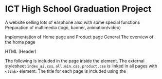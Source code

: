 # ICT High School Graduation Project
A website selling lots of earphone also with some special functions
Preparation of multimedia (logo, banner, animation/video)

Implementation of Home page and Product page
General
The overview of the home page

HTML (Header) <blockquote class="imgur-embed-pub" lang="en" data-id="S2UFMb1" data-context="false" ><a href="//imgur.com/S2UFMb1"></a></blockquote><script async src="//s.imgur.com/min/embed.js" charset="utf-8"></script>

The following is included in the page inside the <head> element.
The external stylesheet ```index_ai.css```, ```all.min.css```, ```product.css``` is linked in all pages with ```<link>``` element.
The title for each page is included using the <title> element and the icon for the website is included using the ```<link>``` element. It will show as below:
 
Top of the navigation bar:

This allows the logo below to show by using ```<img src=”xxx.png”>``` pattern.
The ```<h1>``` and ```<p>``` are showing the store name and the welcoming sentence.
CSS: 
display: inline-block; does not add a line-break after the element, so the element can sit next to other elements.
It allows you to set width and height on the element, in the code it is set as ```height:72px;``` and ```width: auto;```.


Effect:

HTML of Navigation Bar:
There are buttons for the Home page, products page, a dropdown list for browsing all the brands, a search bar, cart and user icon.
All the buttons are grouped by a CSS called search-container, it plays a part in aligning all the elements in a line.





Effect:

The dropdown menu of Browse by Brand button

CSS:
The buttons in navigation bar will change their text and background colour when the user hovers the curser shown as above.
The origianal text and background colour are white and dark grey respectively, the text and background colour changed to black and light pink after hovering.


Slideshow (by external JavaScript file; ```.js```)
The variable slideIndex is to change the index of the slideshow (picture)

The ```startSlideShow()``` function is for calling the for loop to encounter the operation of slideshow. It changes the slideshow 5 seconds per slide, user can move the slideshow on their own too by the function ```plusSlides()```.
HTML:
```<script> </script>``` is to link to the javascript at the right side.

HTML of product cards located at the latest product session:
The css .row is to group the product cards below in order to stay in a horizontal alignment, and the .block is to set the width of each product card.


The product card will shift up a bit and add a shadow effect when user hovers on it.
It is done by the css below.


Products Page
Products filter:
This is the code of the products filtering side bar.

Effect: 







Products Sorting:
HTML:                                         CSS:

Effect:







Individual product page
The html of the product card ; When pressed, it would redirect to the individual product page

Overall effect:

This function is not finished:

Javascript of quantity button of the product: 

